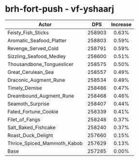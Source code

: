# brh-fort-push - vf-yshaarj
| Actor | DPS | Increase |
|---|:---:|:---:|
|Feisty_Fish_Sticks|258903|0.63%|
|Aromatic_Seafood_Platter|258803|0.59%|
|Revenge_Served_Cold|258791|0.59%|
|Sizzling_Seafood_Medley|258600|0.51%|
|Thousandbone_Tongueslicer|258575|0.50%|
|Great_Cerulean_Sea|258557|0.49%|
|Draconic_Augment_Rune|258534|0.49%|
|Timely_Demise|258486|0.47%|
|Dreambound_Augment_Rune|258468|0.46%|
|Seamoth_Surprise|258407|0.44%|
|Fated_Fortune_Cookie|258339|0.41%|
|Filet_of_Fangs|258248|0.37%|
|Salt_Baked_Fishcake|258240|0.37%|
|Roast_Duck_Delight|257660|0.15%|
|Thrice_Spiced_Mammoth_Kabob|257629|0.13%|
|Base|257285|0.00%|
